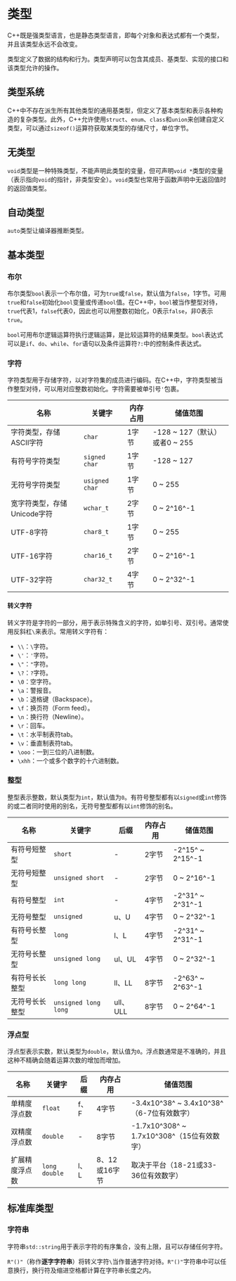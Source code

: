 # 类型

C++既是强类型语言，也是静态类型语言，即每个对象和表达式都有一个类型，并且该类型永远不会改变。

类型定义了数据的结构和行为。类型声明可以包含其成员、基类型、实现的接口和该类型允许的操作。

## 类型系统

C++中不存在派生所有其他类型的通用基类型，但定义了基本类型和表示各种构造的复杂类型。此外，C++允许使用`struct`、`enum`、`class`和`union`来创建自定义类型，可以通过`sizeof()`运算符获取某类型的存储尺寸，单位字节。

## 无类型

`void`类型是一种特殊类型，不能声明此类型的变量，但可声明`void *`类型的变量（表示指向`void`的指针，非类型安全）。`void`类型也常用于函数声明中无返回值时的返回值类型。

## 自动类型

`auto`类型让编译器推断类型。

## 基本类型

### 布尔

布尔类型`bool`表示一个布尔值，可为`true`或`false`，默认值为`false`，1字节。可用`true`和`false`初始化`bool`变量或传递`bool`值。在C++中，`bool`被当作整型对待，`true`代表1，`false`代表0，因此也可以用整数初始化，0表示`false`，非0表示`true`。

`bool`可用布尔逻辑运算符执行逻辑运算，是比较运算符的结果类型。`bool`表达式可以是`if`、`do`、`while`、`for`语句以及条件运算符`?:`中的控制条件表达式。

### 字符

字符类型用于存储字符，以对字符集的成员进行编码。在C++中，字符类型被当作整型对待，可以用对应整数初始化。字符需要被单引号`'`包裹。

| 名称 | 关键字 | 内存占用 | 储值范围 |
| --- | --- | --- | --- |
| 字符类型，存储ASCII字符 | `char` | 1字节 | -128 ~ 127（默认）或者0 ~ 255 |
| 有符号字符类型 | `signed char` | 1字节 | -128 ~ 127 |
| 无符号字符类型 | `usigned char` | 1字节 | 0 ~ 255 |
| 宽字符类型，存储Unicode字符 | `wchar_t` | 2字节 | 0 ~ 2^16^-1 |
| UTF-8字符 | `char8_t` | 1字节 | 0 ~ 255 |
| UTF-16字符 | `char16_t` | 2字节 | 0 ~ 2^16^-1 |
| UTF-32字符 | `char32_t` | 4字节 | 0 ~ 2^32^-1 |

#### 转义字符

转义字符是字符的一部分，用于表示特殊含义的字符，如单引号、双引号。通常使用反斜杠`\`来表示。常用转义字符有：

- `\\`：`\`字符。
- `\'`：`'`字符。
- `\"`：`"`字符。
- `\?`：`?`字符。
- `\0`：空字符。
- `\a`：警报音。
- `\b`：退格键（Backspace）。
- `\f`：换页符（Form feed）。
- `\n`：换行符（Newline）。
- `\r`：回车。
- `\t`：水平制表符tab。
- `\v`：垂直制表符tab。
- `\ooo`：一到三位的八进制数。
- `\xhh`：一个或多个数字的十六进制数。

### 整型

整型表示整数，默认类型为`int`，默认值为`0`。有符号整型都有以`signed`或`int`修饰的或二者同时使用的别名，无符号整型都有以`int`修饰的别名。

| 名称 | 关键字 | 后缀 |  内存占用 | 储值范围 |
| --- | --- | --- | --- | --- |
| 有符号短整型 | `short` | - | 2字节 | -2^15^ ~ 2^15^-1 |
| 无符号短整型 | `unsigned short` | - | 2字节 | 0 ~ 2^16^-1 |
| 有符号整型 | `int` | - | 4字节 | -2^31^ ~ 2^31^-1 |
| 无符号整型 | `unsigned` | u、U | 4字节 | 0 ~ 2^32^-1 |
| 有符号长整型 | `long` | l、L | 4字节 | -2^31^ ~ 2^31^-1 |
| 无符号长整型 | `unsigned long` | ul、UL | 4字节 | 0 ~ 2^32^-1 |
| 有符号长长整型 | `long long` | ll、LL | 8字节 | -2^63^ ~ 2^63^-1 |
| 无符号长长整型 | `unsigned long long` | ull、ULL | 8字节 | 0 ~ 2^64^-1 |

### 浮点型

浮点型表示实数，默认类型为`double`，默认值为`0`。浮点数通常是不准确的，并且这种不精确会随着运算次数的增加而增加。

| 名称 | 关键字 | 后缀 | 内存占用 | 储值范围 |
| --- | --- | --- | --- | --- |
| 单精度浮点数 | `float` | f、F | 4字节 | -3.4x10^38^ ~ 3.4x10^38^（6-7位有效数字） |
| 双精度浮点数 | `double` | - | 8字节 | -1.7x10^308^ ~ 1.7x10^308^（15位有效数字） |
| 扩展精度浮点数 | `long double` | l、L | 8、12或16字节 | 取决于平台（18-21或33-36位有效数字） |

## 标准库类型

### 字符串

字符串`std::string`用于表示字符的有序集合，没有上限，且可以存储任何字符。

`R"()"`（称作**逐字字符串**）将转义字符`\`当作普通字符对待。`R"()"`字符串中可以任意换行，换行符及缩进空格都计算在字符串长度之内。
